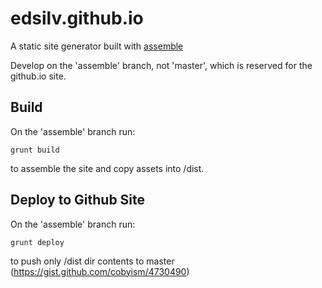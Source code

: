 edsilv.github.io
===================

A static site generator built with [assemble](http://assemble.io)

Develop on the 'assemble' branch, not 'master', which is reserved for the github.io site.

## Build

On the 'assemble' branch run:

`grunt build`

to assemble the site and copy assets into /dist.

## Deploy to Github Site

On the 'assemble' branch run:

`grunt deploy`

to push only /dist dir contents to master (https://gist.github.com/cobyism/4730490)